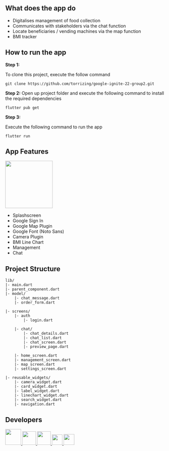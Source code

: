 ## What does the app do
* Digitalises management of food collection
* Communicates with stakeholders via the chat function
* Locate beneficiaries / vending machines via the map function
* BMI tracker

## How to run the app 

**Step 1:**

To clone this project, execute the follow command

```
git clone https://github.com/torrizing/google-ignite-22-group2.git
```

**Step 2:**
Open up project folder and execute the following command to install the required dependencies

```
flutter pub get 
```

**Step 3:**

Execute the following command to run the app

```
flutter run
```

## App Features
<img src="https://user-images.githubusercontent.com/54788382/193469200-40d06dca-50db-4f72-b25c-d68abcf8e735.png" width="150">

* Splashscreen
* Google Sign In
* Google Map Plugin
* Google Font (Noto Sans)
* Camera Plugin
* BMI Line Chart
* Management
* Chat

## Project Structure
```
lib/
|- main.dart
|- parent_component.dart
|- model/
    |- chat_message.dart
    |- order_form.dart
    
|- screens/
    |- auth
        |- login.dart
        
    |- chat/
        |- chat_details.dart
        |- chat_list.dart
        |- chat_screen.dart
        |- preview_page.dart
        
    |- home_screen.dart
    |- management_screen.dart
    |- map_screen.dart
    |- settings_screen.dart
    
|- reusable_widgets/
    |- camera_widget.dart
    |- card_widget.dart
    |- label_widget.dart
    |- linechart_widget.dart
    |- search_widget.dart
    |- navigation.dart 
```

## Developers

<a href="https://github.com/joshuadavidang">
  <img src="https://user-images.githubusercontent.com/54788382/193444706-4cef3ba5-3024-4cea-ad4d-ff5b44566452.jpeg" width="50">
</a>

<a href="https://github.com/regineshalom">
  <img src="https://user-images.githubusercontent.com/54788382/193445284-58d99ae9-248f-428d-93ab-75f07f924e07.jpeg" width="43">
</a>

<a href="https://github.com/regineshalom">
  <img src="https://user-images.githubusercontent.com/54788382/193445493-5abd7576-9622-4f36-b83f-1ea31d51f52e.jpeg" width="43">
</a>

<a href="https://github.com/torrizing">
 <img src="https://user-images.githubusercontent.com/54788382/193451036-b7a2d2ab-8777-4da2-a642-baeb855cde69.jpeg" width="33">
</a>

<a href="https://github.com/zq-paperpiano">
 <img src="https://user-images.githubusercontent.com/54788382/193462778-a1aa7f44-37a2-435e-a182-7157464ced2b.jpg" width="34">
</a>

